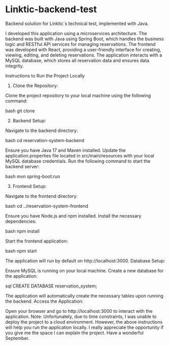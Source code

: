 # Linktic-backend-test
Backend solution for Linktic´s technical test, implemented with Java. 

I developed this application using a microservices architecture. The backend was built with Java using Spring Boot, which handles the business logic and RESTful API services for managing reservations. The frontend was developed with React, providing a user-friendly interface for creating, viewing, editing, and deleting reservations. The application interacts with a MySQL database, which stores all reservation data and ensures data integrity.

Instructions to Run the Project Locally
1. Clone the Repository:

Clone the project repository to your local machine using the following command:

bash
git clone <repository-url>

2. Backend Setup:

Navigate to the backend directory:

bash
cd reservation-system-backend

Ensure you have Java 17 and Maven installed.
Update the application.properties file located in src/main/resources with your local MySQL database credentials.
Run the following command to start the backend server:

bash
mvn spring-boot:run

3. Frontend Setup:

Navigate to the frontend directory:

bash
cd ../reservation-system-frontend

Ensure you have Node.js and npm installed.
Install the necessary dependencies:

bash
npm install

Start the frontend application:

bash
npm start

The application will run by default on http://localhost:3000.
Database Setup:

Ensure MySQL is running on your local machine.
Create a new database for the application:

sql
CREATE DATABASE reservation_system;

The application will automatically create the necessary tables upon running the backend.
Access the Application:

Open your browser and go to http://localhost:3000 to interact with the application.
Note:
Unfortunately, due to time constraints, I was unable to deploy the project to a cloud environment. However, the above instructions will help you run the application locally. I really appreciate the opportunity if you give me the space I can explain the project. Have a wonderful September.
